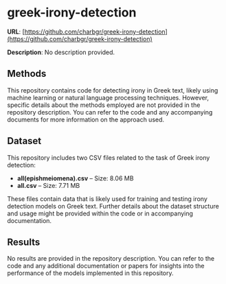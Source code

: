 # greek-irony-detection
**URL**: [https://github.com/charbgr/greek-irony-detection](https://github.com/charbgr/greek-irony-detection)

**Description**: No description provided.

## Methods
This repository contains code for detecting irony in Greek text, likely using machine learning or natural language processing techniques. However, specific details about the methods employed are not provided in the repository description. You can refer to the code and any accompanying documents for more information on the approach used.

## Dataset
This repository includes two CSV files related to the task of Greek irony detection:

- **all(epishmeiomena).csv** – Size: 8.06 MB
- **all.csv** – Size: 7.71 MB

These files contain data that is likely used for training and testing irony detection models on Greek text. Further details about the dataset structure and usage might be provided within the code or in accompanying documentation.

## Results
No results are provided in the repository description. You can refer to the code and any additional documentation or papers for insights into the performance of the models implemented in this repository.
